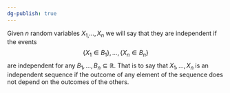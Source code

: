```yaml
---
dg-publish: true
---
```

Given $n$ random variables $X_{1,}..., X_{n}$ we will say that they are independent if the events
$$\{X_{1}\in B_{1}\},...,\{X_{n}\in B_{n}\}$$
are independent for any $B_{1}, ..., B_{n}\subseteq \mathbb{R}$. That is to say that $X_{1}, ..., X_{n}$ is an independent sequence if the outcome of any element of the sequence does not depend on the outcomes of the others.